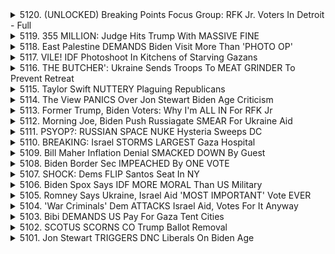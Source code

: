<details>
<summary>5120. (UNLOCKED) Breaking Points Focus Group: RFK Jr. Voters In Detroit - Full</summary><br>

<a href="https://www.youtube.com/watch?v=DtFGJclW9ac" target="_blank">
    <img src="https://img.youtube.com/vi/DtFGJclW9ac/maxresdefault.jpg" 
        alt="[Youtube]" width="200">
</a>

# (UNLOCKED) Breaking Points Focus Group: RFK Jr. Voters In Detroit - Full


</details>

<details>
<summary>5119. 355 MILLION: Judge Hits Trump With MASSIVE FINE</summary><br>

<a href="https://www.youtube.com/watch?v=_WkojbbkXcg" target="_blank">
    <img src="https://img.youtube.com/vi/_WkojbbkXcg/maxresdefault.jpg" 
        alt="[Youtube]" width="200">
</a>

# 355 MILLION: Judge Hits Trump With MASSIVE FINE


</details>

<details>
<summary>5118. East Palestine DEMANDS Biden Visit More Than 'PHOTO OP'</summary><br>

<a href="https://www.youtube.com/watch?v=iqTBAfomsT0" target="_blank">
    <img src="https://img.youtube.com/vi/iqTBAfomsT0/maxresdefault.jpg" 
        alt="[Youtube]" width="200">
</a>

# East Palestine DEMANDS Biden Visit More Than 'PHOTO OP'


</details>

<details>
<summary>5117. VILE! IDF Photoshoot In Kitchens of Starving Gazans</summary><br>

<a href="https://www.youtube.com/watch?v=cGLmHnYgWxQ" target="_blank">
    <img src="https://img.youtube.com/vi/cGLmHnYgWxQ/maxresdefault.jpg" 
        alt="[Youtube]" width="200">
</a>

# VILE! IDF Photoshoot In Kitchens of Starving Gazans


</details>

<details>
<summary>5116. THE BUTCHER': Ukraine Sends Troops To MEAT GRINDER To Prevent Retreat</summary><br>

<a href="https://www.youtube.com/watch?v=pv4DQfpRd3E" target="_blank">
    <img src="https://img.youtube.com/vi/pv4DQfpRd3E/maxresdefault.jpg" 
        alt="[Youtube]" width="200">
</a>

# THE BUTCHER': Ukraine Sends Troops To MEAT GRINDER To Prevent Retreat


</details>

<details>
<summary>5115. Taylor Swift NUTTERY Plaguing Republicans</summary><br>

<a href="https://www.youtube.com/watch?v=kbJgkGJzzP4" target="_blank">
    <img src="https://img.youtube.com/vi/kbJgkGJzzP4/maxresdefault.jpg" 
        alt="[Youtube]" width="200">
</a>

# Taylor Swift NUTTERY Plaguing Republicans


</details>

<details>
<summary>5114. The View PANICS Over Jon Stewart Biden Age Criticism</summary><br>

<a href="https://www.youtube.com/watch?v=qHOVb2_dqDU" target="_blank">
    <img src="https://img.youtube.com/vi/qHOVb2_dqDU/maxresdefault.jpg" 
        alt="[Youtube]" width="200">
</a>

# The View PANICS Over Jon Stewart Biden Age Criticism


</details>

<details>
<summary>5113. Former Trump, Biden Voters: Why I'm ALL IN For RFK Jr</summary><br>

<a href="https://www.youtube.com/watch?v=KH4C8MQnyaE" target="_blank">
    <img src="https://img.youtube.com/vi/KH4C8MQnyaE/maxresdefault.jpg" 
        alt="[Youtube]" width="200">
</a>

# Former Trump, Biden Voters: Why I'm ALL IN For RFK Jr


</details>

<details>
<summary>5112. Morning Joe, Biden Push Russiagate SMEAR For Ukraine Aid</summary><br>

<a href="https://www.youtube.com/watch?v=3LL6ABrC24E" target="_blank">
    <img src="https://img.youtube.com/vi/3LL6ABrC24E/maxresdefault.jpg" 
        alt="[Youtube]" width="200">
</a>

# Morning Joe, Biden Push Russiagate SMEAR For Ukraine Aid


</details>

<details>
<summary>5111. PSYOP?: RUSSIAN SPACE NUKE Hysteria Sweeps DC</summary><br>

<a href="https://www.youtube.com/watch?v=Ti7Em8xLFuM" target="_blank">
    <img src="https://img.youtube.com/vi/Ti7Em8xLFuM/maxresdefault.jpg" 
        alt="[Youtube]" width="200">
</a>

# PSYOP?: RUSSIAN SPACE NUKE Hysteria Sweeps DC


</details>

<details>
<summary>5110. BREAKING: Israel STORMS LARGEST Gaza Hospital</summary><br>

<a href="https://www.youtube.com/watch?v=PYhn4RE3ApE" target="_blank">
    <img src="https://img.youtube.com/vi/PYhn4RE3ApE/maxresdefault.jpg" 
        alt="[Youtube]" width="200">
</a>

# BREAKING: Israel STORMS LARGEST Gaza Hospital


</details>

<details>
<summary>5109. Bill Maher Inflation Denial SMACKED DOWN By Guest</summary><br>

<a href="https://www.youtube.com/watch?v=Ri61nfa0wws" target="_blank">
    <img src="https://img.youtube.com/vi/Ri61nfa0wws/maxresdefault.jpg" 
        alt="[Youtube]" width="200">
</a>

# Bill Maher Inflation Denial SMACKED DOWN By Guest


</details>

<details>
<summary>5108. Biden Border Sec IMPEACHED By ONE VOTE</summary><br>

<a href="https://www.youtube.com/watch?v=jswzeaj91iY" target="_blank">
    <img src="https://img.youtube.com/vi/jswzeaj91iY/maxresdefault.jpg" 
        alt="[Youtube]" width="200">
</a>

# Biden Border Sec IMPEACHED By ONE VOTE


</details>

<details>
<summary>5107. SHOCK: Dems FLIP Santos Seat In NY</summary><br>

<a href="https://www.youtube.com/watch?v=F4L6P8uZiOg" target="_blank">
    <img src="https://img.youtube.com/vi/F4L6P8uZiOg/maxresdefault.jpg" 
        alt="[Youtube]" width="200">
</a>

# SHOCK: Dems FLIP Santos Seat In NY


</details>

<details>
<summary>5106. Biden Spox Says IDF MORE MORAL Than US Military</summary><br>

<a href="https://www.youtube.com/watch?v=xPLMKUOzXVQ" target="_blank">
    <img src="https://img.youtube.com/vi/xPLMKUOzXVQ/maxresdefault.jpg" 
        alt="[Youtube]" width="200">
</a>

# Biden Spox Says IDF MORE MORAL Than US Military


</details>

<details>
<summary>5105. Romney Says Ukraine, Israel Aid 'MOST IMPORTANT' Vote EVER</summary><br>

<a href="https://www.youtube.com/watch?v=vBh2ZQAxLsU" target="_blank">
    <img src="https://img.youtube.com/vi/vBh2ZQAxLsU/maxresdefault.jpg" 
        alt="[Youtube]" width="200">
</a>

# Romney Says Ukraine, Israel Aid 'MOST IMPORTANT' Vote EVER


</details>

<details>
<summary>5104. 'War Criminals' Dem ATTACKS Israel Aid, Votes For It Anyway</summary><br>

<a href="https://www.youtube.com/watch?v=-owxs3t7-RQ" target="_blank">
    <img src="https://img.youtube.com/vi/-owxs3t7-RQ/maxresdefault.jpg" 
        alt="[Youtube]" width="200">
</a>

# 'War Criminals' Dem ATTACKS Israel Aid, Votes For It Anyway


</details>

<details>
<summary>5103. Bibi DEMANDS US Pay For Gaza Tent Cities</summary><br>

<a href="https://www.youtube.com/watch?v=VRG-lpSrWxo" target="_blank">
    <img src="https://img.youtube.com/vi/VRG-lpSrWxo/maxresdefault.jpg" 
        alt="[Youtube]" width="200">
</a>

# Bibi DEMANDS US Pay For Gaza Tent Cities


</details>

<details>
<summary>5102. SCOTUS SCORNS CO Trump Ballot Removal</summary><br>

<a href="https://www.youtube.com/watch?v=3QHr7zXWu7Y" target="_blank">
    <img src="https://img.youtube.com/vi/3QHr7zXWu7Y/maxresdefault.jpg" 
        alt="[Youtube]" width="200">
</a>

# SCOTUS SCORNS CO Trump Ballot Removal


</details>

<details>
<summary>5101. Jon Stewart TRIGGERS DNC Liberals On Biden Age</summary><br>

<a href="https://www.youtube.com/watch?v=HDgE7iDPWkk" target="_blank">
    <img src="https://img.youtube.com/vi/HDgE7iDPWkk/maxresdefault.jpg" 
        alt="[Youtube]" width="200">
</a>

# Jon Stewart TRIGGERS DNC Liberals On Biden Age


</details>

